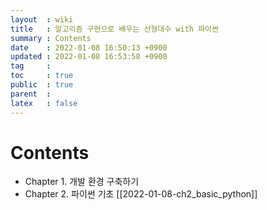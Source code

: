 ```yaml
---
layout  : wiki
title   : 알고리즘 구현으로 배우는 선형대수 with 파이썬 
summary : Contents 
date    : 2022-01-08 16:50:13 +0900
updated : 2022-01-08 16:53:58 +0900
tag     : 
toc     : true
public  : true
parent  : 
latex   : false
---
```


# Contents

* Chapter 1. 개발 환경 구축하기
* Chapter 2. 파이썬 기초 [[2022-01-08-ch2_basic_python]]
